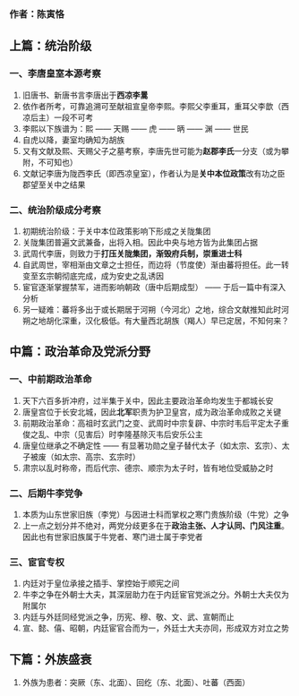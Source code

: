 
### 作者：陈寅恪

## 上篇：统治阶级

### 一、李唐皇室本源考察

1. 旧唐书、新唐书言李唐出于**西凉李暠**
2. 依作者所考，可靠追溯可至献祖宣皇帝李熙。李熙父李重耳，重耳父李歆（西凉后主）一段不可考
3. 李熙以下族谱为：熙 —— 天赐 —— 虎 —— 昞 —— 渊 —— 世民
4. 自虎以降，妻室均确知为胡族
5. 又有文献及熙、天赐父子之墓考察，李唐先世可能为**赵郡李氏**一分支（或为攀附，不可知也）
6. 文献记李唐为陇西李氏（即西凉皇室），作者认为是**关中本位政策**改有功之臣郡望至关中之结果

### 二、统治阶级成分考察

1. 初期统治阶级：于关中本位政策影响下形成之关陇集团
2. 关陇集团普遍文武兼备，出将入相。因此中央与地方皆为此集团占据
3. 武周代李唐，则致力于**打压关陇集团，渐毁府兵制，崇重进士科**
4. 自武周世，宰相渐由文章之士担任，而边将（节度使）渐由蕃将担任。此一转变至玄宗朝彻底完成，成为安史之乱诱因
5. 宦官逐渐掌握禁军，进而影响朝政（唐中后期成型） —— 于后一篇中有深入分析
6. 另一疑难：蕃将多出于或长期居于河朔（今河北）之地，综合文献推知此时河朔之地胡化深重，汉化极低。有大量西北胡族（羯人）早已定居，不知何来？


## 中篇：政治革命及党派分野

### 一、中前期政治革命

1. 天下六百多折冲府，过半集于关中，因此主要政治革命均发生于都城长安
2. 唐皇宫位于长安北城，因此**北军**职责为护卫皇宫，成为政治革命成败之关键
3. 前期政治革命：高祖时玄武门之变、武周时中宗复辟、中宗时韦后平定太子重俊之乱、中宗（见害后）时李隆基除灭韦后安乐公主
4. 唐皇位继承之不确定性 —— 有显著功勋之皇子替代太子（如太宗、玄宗）、太子被废（如太宗、高宗、玄宗时）
5. 肃宗以乱时称帝，而后代宗、德宗、顺宗为太子时，皆有地位受威胁之时


### 二、后期牛李党争

1. 本质为山东世家旧族（李党）与因进士科而掌权之寒门贵族阶级（牛党）之争
2. 上一点之划分并不绝对，两党分歧更多在于**政治主张、人才认同、门风注重**。因此也有世家旧族属于牛党者、寒门进士属于李党者


### 三、宦官专权

1. 内廷对于皇位承接之插手、掌控始于顺宪之间
2. 牛李之争在外朝士大夫，其深层助力在于内廷宦官党派之分。外朝士大夫仅为附属尔
3. 内廷与外廷同经党派之争，历宪、穆、敬、文、武、宣朝而止
4. 宣、懿、僖、昭朝，内廷宦官合而为一，外廷士大夫亦同，形成双方对立之势


## 下篇：外族盛衰

1. 外族为患者：突厥（东、北面）、回纥（东、北面）、吐蕃（西面）



